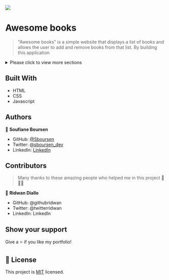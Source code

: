 ![](https://img.shields.io/badge/Microverse-blueviolet)

# Awesome books

> "Awesome books" is a simple website that displays a list of books and allows the user to add and remove books from that list.
> By building this application

<details>
  <summary>Please click to view more sections</summary>

</details>

## Built With

- HTML
- CSS
- Javascript

## Authors

👤 **Soufiane Boursen**

- GitHub: [@Sboursen](https://github.com/Sboursen)
- Twitter: [@sboursen_dev](https://twitter.com/sboursen_dev)
- LinkedIn: [LinkedIn](https://linkedin.com/in/sboursen)

## Contributors

> Many thanks to these amazing people who helped me
> in this project 🙏🙏🙏

👤 **Ridwan Diallo**

- GitHub: @githubridwan
- Twitter: @twitterridwan
- LinkedIn: LinkedIn

## Show your support

Give a ⭐️ if you like my portfolio!

## 📝 License

This project is [MIT](./LICENSE) licensed.

